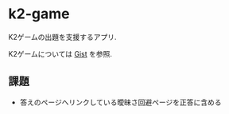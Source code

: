 # k2-game

K2ゲームの出題を支援するアプリ.

K2ゲームについては [Gist](https://gist.github.com/yustier/0fc1407a02c622d5afbbf579c311ee7f) を参照.

## 課題

- 答えのページへリンクしている曖昧さ回避ページを正答に含める
